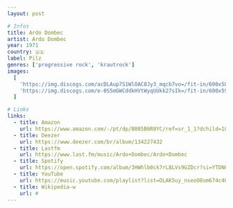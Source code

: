 ```yaml
---
layout: post

# Infos
title: Ardo Dombec
artist: Ardo Dombec
year: 1971
country: 🇩🇪
label: Pilz
genres: ['progressive rock', 'krautrock']
images:
  [
    'https://img.discogs.com/acDLAup7S1WlOAC8Jy3_mqcb7vo=/fit-in/600x588/filters:strip_icc():format(jpeg):mode_rgb():quality(90)/discogs-images/R-646211-1253428180.jpeg.jpg',
    'https://img.discogs.com/e-0S5mGWCddkHVtWyqUUkk27sIk=/fit-in/600x592/filters:strip_icc():format(jpeg):mode_rgb():quality(90)/discogs-images/R-646211-1253428194.jpeg.jpg',
  ]

# Links
links:
  - title: Amazon
    url: https://www.amazon.com/-/pt/dp/B085B6R8YC/ref=sr_1_1?dchild=1&keywords=Ardo+Dombec&qid=1614444646&s=dmusic&search-type=ss&sr=1-1&tag=kvnol08-20
  - title: Deezer
    url: https://www.deezer.com/br/album/134227432
  - title: Lastfm
    url: https://www.last.fm/music/Ardo+Dombec/Ardo+Dombec
  - title: Spotify
    url: https://open.spotify.com/album/3HWhlb0ck7rL8LVs9GZDcr?si=YTDNH7zbRw6AQx_MMDWqQQ
  - title: YouTube
    url: https://music.youtube.com/playlist?list=OLAK5uy_nseoO8um674c40zI981AKOTvawxicHdYE
  - title: Wikipedia-w
    url: #
---
```

